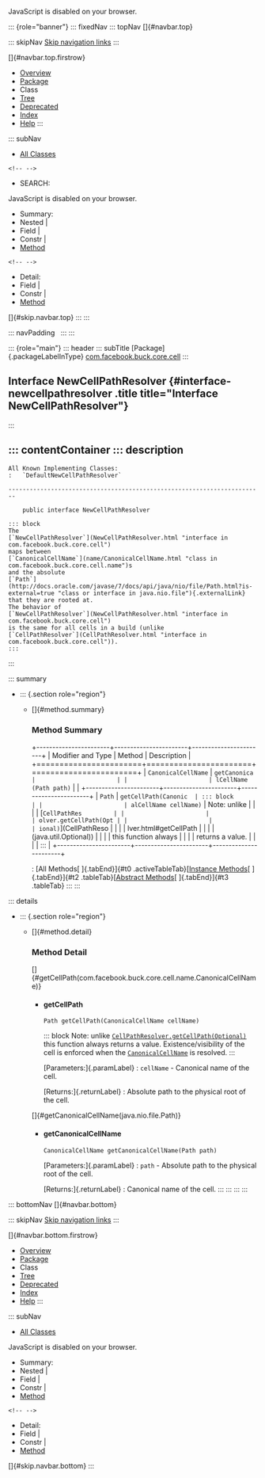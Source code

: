 <div>

JavaScript is disabled on your browser.

</div>

::: {role="banner"}
::: fixedNav
::: topNav
[]{#navbar.top}

::: skipNav
[Skip navigation links](#skip.navbar.top "Skip navigation links")
:::

[]{#navbar.top.firstrow}

-   [Overview](../../../../../index.html)
-   [Package](package-summary.html)
-   Class
-   [Tree](package-tree.html)
-   [Deprecated](../../../../../deprecated-list.html)
-   [Index](../../../../../index-all.html)
-   [Help](../../../../../help-doc.html)
:::

::: subNav
-   [All Classes](../../../../../allclasses.html)

```{=html}
<!-- -->
```
-   SEARCH:

<div>

<div>

JavaScript is disabled on your browser.

</div>

</div>

<div>

-   Summary: 
-   Nested \| 
-   Field \| 
-   Constr \| 
-   [Method](#method.summary)

```{=html}
<!-- -->
```
-   Detail: 
-   Field \| 
-   Constr \| 
-   [Method](#method.detail)

</div>

[]{#skip.navbar.top}
:::
:::

::: navPadding
 
:::
:::

::: {role="main"}
::: header
::: subTitle
[Package]{.packageLabelInType} [com.facebook.buck.core.cell](package-summary.html)
:::

## Interface NewCellPathResolver {#interface-newcellpathresolver .title title="Interface NewCellPathResolver"}
:::

::: contentContainer
::: description
-   

    All Known Implementing Classes:
    :   `DefaultNewCellPathResolver`

    ------------------------------------------------------------------------

        public interface NewCellPathResolver

    ::: block
    The
    [`NewCellPathResolver`](NewCellPathResolver.html "interface in com.facebook.buck.core.cell")
    maps between
    [`CanonicalCellName`](name/CanonicalCellName.html "class in com.facebook.buck.core.cell.name")s
    and the absolute
    [`Path`](http://docs.oracle.com/javase/7/docs/api/java/nio/file/Path.html?is-external=true "class or interface in java.nio.file"){.externalLink}
    that they are rooted at.
    The behavior of
    [`NewCellPathResolver`](NewCellPathResolver.html "interface in com.facebook.buck.core.cell")
    is the same for all cells in a build (unlike
    [`CellPathResolver`](CellPathResolver.html "interface in com.facebook.buck.core.cell")).
    :::
:::

::: summary
-   ::: {.section role="region"}
    -   []{#method.summary}

        ### Method Summary

        +-----------------------+-----------------------+-----------------------+
        | Modifier and Type     | Method                | Description           |
        +=======================+=======================+=======================+
        | `CanonicalCellName`   | `getCanonica          |                       |
        |                       | lCellName​(Path path)` |                       |
        +-----------------------+-----------------------+-----------------------+
        | `Path`                | `getCellPath​(Canonic  | ::: block             |
        |                       | alCellName cellName)` | Note: unlike          |
        |                       |                       | [`CellPathRes         |
        |                       |                       | olver.getCellPath(Opt |
        |                       |                       | ional)`](CellPathReso |
        |                       |                       | lver.html#getCellPath |
        |                       |                       | (java.util.Optional)) |
        |                       |                       | this function always  |
        |                       |                       | returns a value.      |
        |                       |                       | :::                   |
        +-----------------------+-----------------------+-----------------------+

        : [All Methods[ ]{.tabEnd}]{#t0 .activeTableTab}[[Instance
        Methods](javascript:show(2);)[ ]{.tabEnd}]{#t2
        .tableTab}[[Abstract
        Methods](javascript:show(4);)[ ]{.tabEnd}]{#t3 .tableTab}
    :::
:::

::: details
-   ::: {.section role="region"}
    -   []{#method.detail}

        ### Method Detail

        []{#getCellPath(com.facebook.buck.core.cell.name.CanonicalCellName)}

        -   #### getCellPath

            ``` methodSignature
            Path getCellPath​(CanonicalCellName cellName)
            ```

            ::: block
            Note: unlike
            [`CellPathResolver.getCellPath(Optional)`](CellPathResolver.html#getCellPath(java.util.Optional))
            this function always returns a value. Existence/visibility
            of the cell is enforced when the
            [`CanonicalCellName`](name/CanonicalCellName.html "class in com.facebook.buck.core.cell.name")
            is resolved.
            :::

            [Parameters:]{.paramLabel}
            :   `cellName` - Canonical name of the cell.

            [Returns:]{.returnLabel}
            :   Absolute path to the physical root of the cell.

        []{#getCanonicalCellName(java.nio.file.Path)}

        -   #### getCanonicalCellName

            ``` methodSignature
            CanonicalCellName getCanonicalCellName​(Path path)
            ```

            [Parameters:]{.paramLabel}
            :   `path` - Absolute path to the physical root of the cell.

            [Returns:]{.returnLabel}
            :   Canonical name of the cell.
    :::
:::
:::
:::

::: bottomNav
[]{#navbar.bottom}

::: skipNav
[Skip navigation links](#skip.navbar.bottom "Skip navigation links")
:::

[]{#navbar.bottom.firstrow}

-   [Overview](../../../../../index.html)
-   [Package](package-summary.html)
-   Class
-   [Tree](package-tree.html)
-   [Deprecated](../../../../../deprecated-list.html)
-   [Index](../../../../../index-all.html)
-   [Help](../../../../../help-doc.html)
:::

::: subNav
-   [All Classes](../../../../../allclasses.html)

<div>

<div>

JavaScript is disabled on your browser.

</div>

</div>

<div>

-   Summary: 
-   Nested \| 
-   Field \| 
-   Constr \| 
-   [Method](#method.summary)

```{=html}
<!-- -->
```
-   Detail: 
-   Field \| 
-   Constr \| 
-   [Method](#method.detail)

</div>

[]{#skip.navbar.bottom}
:::
